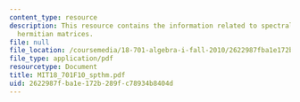 ```yaml
---
content_type: resource
description: This resource contains the information related to spectral theorem for
  hermitian matrices.
file: null
file_location: /coursemedia/18-701-algebra-i-fall-2010/2622987fba1e172b289fc78934b8404d_MIT18_701F10_spthm.pdf
file_type: application/pdf
resourcetype: Document
title: MIT18_701F10_spthm.pdf
uid: 2622987f-ba1e-172b-289f-c78934b8404d
---
```

